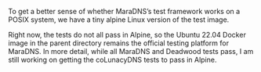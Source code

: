 To get a better sense of whether MaraDNS’s test framework works on
a POSIX system, we have a tiny alpine Linux version of the test
image.

Right now, the tests do not all pass in Alpine, so the Ubuntu 22.04
Docker image in the parent directory remains the official testing
platform for MaraDNS.  In more detail, while all MaraDNS and Deadwood
tests pass, I am still working on getting the coLunacyDNS tests
to pass in Alpine.
